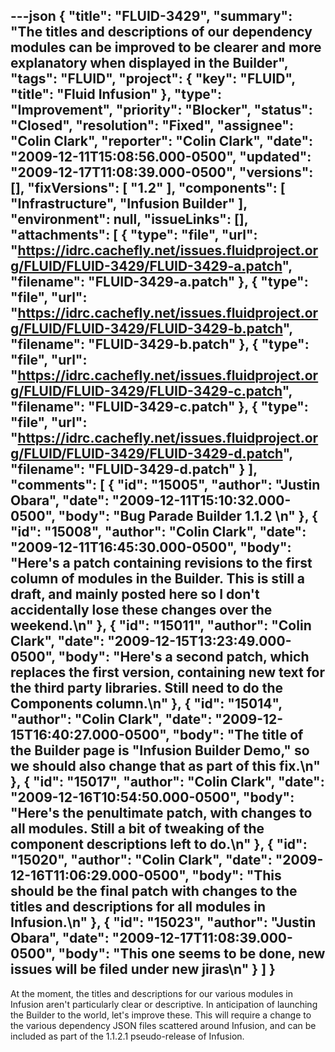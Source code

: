 ---json
{
  "title": "FLUID-3429",
  "summary": "The titles and descriptions of our dependency modules can be improved to be clearer and more explanatory when displayed in the Builder",
  "tags": "FLUID",
  "project": {
    "key": "FLUID",
    "title": "Fluid Infusion"
  },
  "type": "Improvement",
  "priority": "Blocker",
  "status": "Closed",
  "resolution": "Fixed",
  "assignee": "Colin Clark",
  "reporter": "Colin Clark",
  "date": "2009-12-11T15:08:56.000-0500",
  "updated": "2009-12-17T11:08:39.000-0500",
  "versions": [],
  "fixVersions": [
    "1.2"
  ],
  "components": [
    "Infrastructure",
    "Infusion Builder"
  ],
  "environment": null,
  "issueLinks": [],
  "attachments": [
    {
      "type": "file",
      "url": "https://idrc.cachefly.net/issues.fluidproject.org/FLUID/FLUID-3429/FLUID-3429-a.patch",
      "filename": "FLUID-3429-a.patch"
    },
    {
      "type": "file",
      "url": "https://idrc.cachefly.net/issues.fluidproject.org/FLUID/FLUID-3429/FLUID-3429-b.patch",
      "filename": "FLUID-3429-b.patch"
    },
    {
      "type": "file",
      "url": "https://idrc.cachefly.net/issues.fluidproject.org/FLUID/FLUID-3429/FLUID-3429-c.patch",
      "filename": "FLUID-3429-c.patch"
    },
    {
      "type": "file",
      "url": "https://idrc.cachefly.net/issues.fluidproject.org/FLUID/FLUID-3429/FLUID-3429-d.patch",
      "filename": "FLUID-3429-d.patch"
    }
  ],
  "comments": [
    {
      "id": "15005",
      "author": "Justin Obara",
      "date": "2009-12-11T15:10:32.000-0500",
      "body": "Bug Parade Builder 1.1.2&#x20;\n"
    },
    {
      "id": "15008",
      "author": "Colin Clark",
      "date": "2009-12-11T16:45:30.000-0500",
      "body": "Here's a patch containing revisions to the first column of modules in the Builder. This is still a draft, and mainly posted here so I don't accidentally lose these changes over the weekend.\n"
    },
    {
      "id": "15011",
      "author": "Colin Clark",
      "date": "2009-12-15T13:23:49.000-0500",
      "body": "Here's a second patch, which replaces the first version, containing new text for the third party libraries. Still need to do the Components column.\n"
    },
    {
      "id": "15014",
      "author": "Colin Clark",
      "date": "2009-12-15T16:40:27.000-0500",
      "body": "The title of the Builder page is \"Infusion Builder Demo,\" so we should also change that as part of this fix.\n"
    },
    {
      "id": "15017",
      "author": "Colin Clark",
      "date": "2009-12-16T10:54:50.000-0500",
      "body": "Here's the penultimate patch, with changes to all modules. Still a bit of tweaking of the component descriptions left to do.\n"
    },
    {
      "id": "15020",
      "author": "Colin Clark",
      "date": "2009-12-16T11:06:29.000-0500",
      "body": "This should be the final patch with changes to the titles and descriptions for all modules in Infusion.\n"
    },
    {
      "id": "15023",
      "author": "Justin Obara",
      "date": "2009-12-17T11:08:39.000-0500",
      "body": "This one seems to be done, new issues will be filed under new jiras\n"
    }
  ]
}
---
At the moment, the titles and descriptions for our various modules in Infusion aren't particularly clear or descriptive. In anticipation of launching the Builder to the world, let's improve these. This will require a change to the various dependency JSON files scattered around Infusion, and can be included as part of the 1.1.2.1 pseudo-release of Infusion.

        